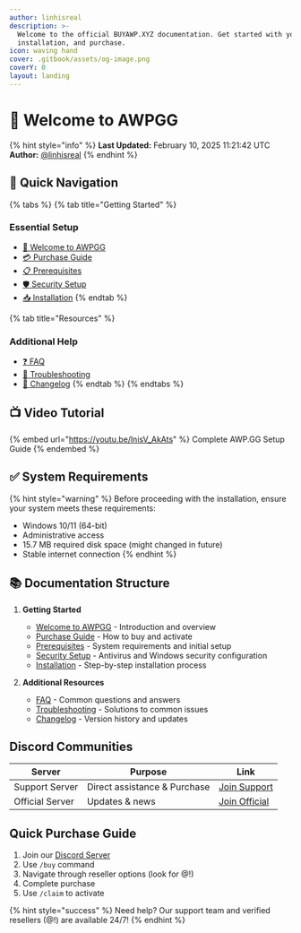 ```yaml
---
author: linhisreal
description: >-
  Welcome to the official BUYAWP.XYZ documentation. Get started with your setup,
  installation, and purchase.
icon: waving hand
cover: .gitbook/assets/og-image.png
coverY: 0
layout: landing
---
```


# 👋 Welcome to AWPGG

{% hint style="info" %}
**Last Updated:** February 10, 2025 11:21:42 UTC\
**Author:** [@linhisreal](https://github.com/linhisreal)
{% endhint %}

## 🎯 Quick Navigation

{% tabs %}
{% tab title="Getting Started" %}

### Essential Setup

* [👋 Welcome to AWPGG](README.md)
* [💳 Purchase Guide](docs/purchase/purchase-guide.md)
* [📋 Prerequisites](docs/getting-started/prerequisites.md)
* [🛡️ Security Setup](docs/getting-started/security-setup.md)
* [📥 Installation](docs/getting-started/installation.md)
{% endtab %}

{% tab title="Resources" %}

### Additional Help

* [❓ FAQ](docs/additional-resources/faq.md)
* [🔧 Troubleshooting](docs/additional-resources/troubleshooting.md)
* [📝 Changelog](docs/additional-resources/changelog.md)
{% endtab %}
{% endtabs %}

## 📺 Video Tutorial

{% embed url="https://youtu.be/lnisV_AkAts" %}
Complete AWP.GG Setup Guide
{% endembed %}

## ✅ System Requirements

{% hint style="warning" %}
Before proceeding with the installation, ensure your system meets these requirements:

* Windows 10/11 (64-bit)
* Administrative access
* 15.7 MB required disk space (might changed in future)
* Stable internet connection
{% endhint %}

## 📚 Documentation Structure

1. **Getting Started**
   * [Welcome to AWPGG](README.md) - Introduction and overview
   * [Purchase Guide](docs/purchase/purchase-guide.md) - How to buy and activate
   * [Prerequisites](docs/getting-started/prerequisites.md) - System requirements and initial setup
   * [Security Setup](docs/getting-started/security-setup.md) - Antivirus and Windows security configuration
   * [Installation](docs/getting-started/installation.md) - Step-by-step installation process

2. **Additional Resources**
   * [FAQ](docs/additional-resources/faq.md) - Common questions and answers
   * [Troubleshooting](docs/additional-resources/troubleshooting.md) - Solutions to common issues
   * [Changelog](docs/additional-resources/changelog.md) - Version history and updates

## Discord Communities

| Server          | Purpose                      | Link                                      |
| --------------- | ---------------------------- | ----------------------------------------- |
| Support Server  | Direct assistance & Purchase | [Join Support](https://discord.gg/buyawp) |
| Official Server | Updates & news               | [Join Official](https://discord.gg/awpgg) |

## Quick Purchase Guide

1. Join our [Discord Server](https://discord.gg/buyawp)
2. Use `/buy` command
3. Navigate through reseller options (look for @!)
4. Complete purchase
5. Use `/claim` to activate

{% hint style="success" %}
Need help? Our support team and verified resellers (@!) are available 24/7!
{% endhint %}
